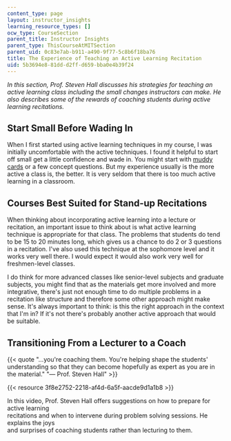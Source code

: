```yaml
---
content_type: page
layout: instructor_insights
learning_resource_types: []
ocw_type: CourseSection
parent_title: Instructor Insights
parent_type: ThisCourseAtMITSection
parent_uid: 0c83e7ab-b911-a490-9f77-5c8b6f18ba76
title: The Experience of Teaching an Active Learning Recitation
uid: 5b3694e8-81dd-d2ff-d659-bba0e4b39f24
---
```


_In this section, Prof. Steven Hall discusses his strategies for teaching an active learning class including the small changes instructors can make. He also describes some of the rewards of coaching students during active learning recitations._

Start Small Before Wading In
----------------------------

When I first started using active learning techniques in my course, I was initially uncomfortable with the active techniques. I found it helpful to start off small get a little confidence and wade in. You might start with [muddy cards](http://www.cdio.org/files/mudcards.pdf) or a few concept questions. But my experience usually is the more active a class is, the better. It is very seldom that there is too much active learning in a classroom.

Courses Best Suited for Stand-up Recitations
--------------------------------------------

When thinking about incorporating active learning into a lecture or recitation, an important issue to think about is what active learning technique is appropriate for that class. The problems that students do tend to be 15 to 20 minutes long, which gives us a chance to do 2 or 3 questions in a recitation. I've also used this technique at the sophomore level and it works very well there. I would expect it would also work very well for freshmen-level classes.

I do think for more advanced classes like senior-level subjects and graduate subjects, you might find that as the materials get more involved and more integrative, there's just not enough time to do multiple problems in a recitation like structure and therefore some other approach might make sense. It's always important to think: is this the right approach in the context that I'm in? If it's not there's probably another active approach that would be suitable.

Transitioning From a Lecturer to a Coach
----------------------------------------

{{< quote "…you're coaching them. You're helping shape the students' understanding so that they can become hopefully as expert as you are in the material." "— Prof. Steven Hall" >}}

{{< resource 3f8e2752-2218-af4d-6a5f-aacde9d1a1b8 >}}

In this video, Prof. Steven Hall offers suggestions on how to prepare for active learning  
recitations and when to intervene during problem solving sessions. He explains the joys  
and surprises of coaching students rather than lecturing to them.
